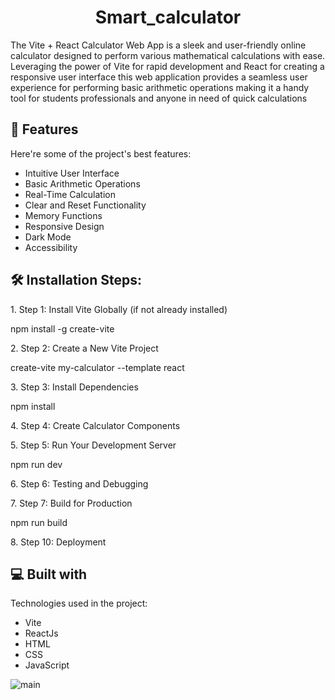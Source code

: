 <h1 align="center" id="title">Smart_calculator</h1>

<p id="description">The Vite + React Calculator Web App is a sleek and user-friendly online calculator designed to perform various mathematical calculations with ease. Leveraging the power of Vite for rapid development and React for creating a responsive user interface this web application provides a seamless user experience for performing basic arithmetic operations making it a handy tool for students professionals and anyone in need of quick calculations</p>

  
  
<h2>🧐 Features</h2>

Here're some of the project's best features:

*   Intuitive User Interface
*   Basic Arithmetic Operations
*   Real-Time Calculation
*   Clear and Reset Functionality
*   Memory Functions
*   Responsive Design
*   Dark Mode
*   Accessibility

<h2>🛠️ Installation Steps:</h2>

<p>1. Step 1: Install Vite Globally (if not already installed)</p>


npm install -g create-vite


<p>2. Step 2: Create a New Vite Project</p>


create-vite my-calculator --template react


<p>3. Step 3: Install Dependencies</p>


npm install


<p>4. Step 4: Create Calculator Components</p>

<p>5. Step 5: Run Your Development Server</p>


npm run dev


<p>6. Step 6: Testing and Debugging</p>

<p>7. Step 7: Build for Production</p>


npm run build


<p>8. Step 10: Deployment</p>

  
  
<h2>💻 Built with</h2>

Technologies used in the project:

*   Vite
*   ReactJs
*   HTML
*   CSS
*   JavaScript


![main](https://github.com/rohit-shinde-26/calculator_smart/assets/100394511/9253824a-7767-4e95-bbaf-ababe4df11e2)
